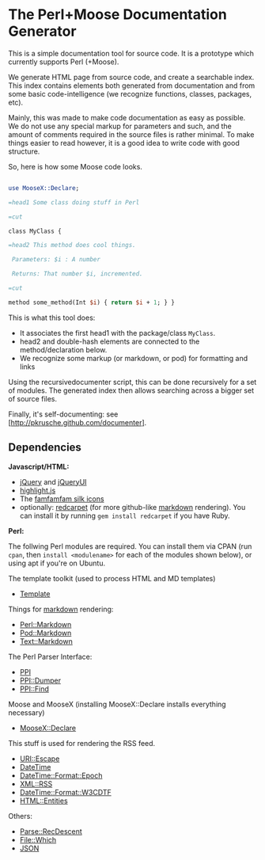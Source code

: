 The Perl+Moose Documentation Generator
======================================

This is a simple documentation tool for source code. It is a prototype which
currently supports Perl (+Moose).

We generate HTML page from source code, and create a searchable index. This
index contains elements both generated from documentation and from some basic
code-intelligence (we recognize functions, classes, packages, etc).

Mainly, this was made to make code documentation as easy as possible. We do
not use any special markup for parameters and such, and the amount of comments
required in the source files is rather minimal. To make things easier to read
however, it is a good idea to write code with good structure.

So, here is how some Moose code looks.

```perl

use MooseX::Declare;

=head1 Some class doing stuff in Perl

=cut

class MyClass {

=head2 This method does cool things.

 Parameters: $i : A number

 Returns: That number $i, incremented.

=cut 

method some_method(Int $i) { return $i + 1; } }

```

This is what this tool does:

* It associates the first head1 with the package/class `MyClass`.
* head2 and double-hash elements are connected to the method/declaration
  below.
* We recognize some markup (or markdown, or pod) for formatting and links

Using the recursivedocumenter script, this can be done recursively for a set
of modules. The generated index then allows searching across a bigger set of
source files.

Finally, it's self-documenting: see [http://pkrusche.github.com/documenter].

Dependencies
------------

**Javascript/HTML:** 

* [jQuery](http://jquery.com/) and [jQueryUI](http://jqueryui.com/)
* [highlight.js](http://softwaremaniacs.org/soft/highlight/en/)
* The [famfamfam silk icons](www.famfamfam.com/lab/icons/)
* optionally: [redcarpet](http://rubygems.org/gems/redcarpet) (for more
  github-like [markdown](http://daringfireball.net/projects/markdown/)
  rendering). 
  You can install it by running `gem install redcarpet` if you have Ruby.

**Perl:** 

The follwing Perl modules are required. You can install them via CPAN (run `cpan`, then
`install <modulename>` for each of the modules shown below), or
using apt if you're on Ubuntu.

The template toolkit (used to process HTML and MD templates)

*  [Template ](http://search.cpan.org/search?mode=all&query=Template )

Things for [markdown](http://daringfireball.net/projects/markdown/) rendering:

*  [Perl::Markdown](http://search.cpan.org/search?mode=all&query=Perl::Markdown)
*  [Pod::Markdown](http://search.cpan.org/search?mode=all&query=Pod::Markdown)
*  [Text::Markdown](http://search.cpan.org/search?mode=all&query=Text::Markdown)

The Perl Parser Interface: 

*  [PPI ](http://search.cpan.org/search?mode=all&query=PPI )
*  [PPI::Dumper](http://search.cpan.org/search?mode=all&query=PPI::Dumper)
*  [PPI::Find](http://search.cpan.org/search?mode=all&query=PPI::Find)

Moose and MooseX (installing MooseX::Declare installs everything necessary)

*  [MooseX::Declare ](http://search.cpan.org/search?mode=all&query=MooseX::Declare )

This stuff is used for rendering the RSS feed.

*  [URI::Escape](http://search.cpan.org/search?mode=all&query=URI::Escape)
*  [DateTime ](http://search.cpan.org/search?mode=all&query=DateTime )
*  [DateTime::Format::Epoch ](http://search.cpan.org/search?mode=all&query=DateTime::Format::Epoch )
*  [XML::RSS ](http://search.cpan.org/search?mode=all&query=XML::RSS )
*  [DateTime::Format::W3CDTF](http://search.cpan.org/search?mode=all&query=DateTime::Format::W3CDTF)
*  [HTML::Entities](http://search.cpan.org/search?mode=all&query=HTML::Entities)

Others:

*  [Parse::RecDescent](http://search.cpan.org/search?mode=all&query=Parse::RecDescent)
*  [File::Which](http://search.cpan.org/search?mode=all&query=File::Which)
*  [JSON](http://search.cpan.org/search?mode=all&query=JSON)
